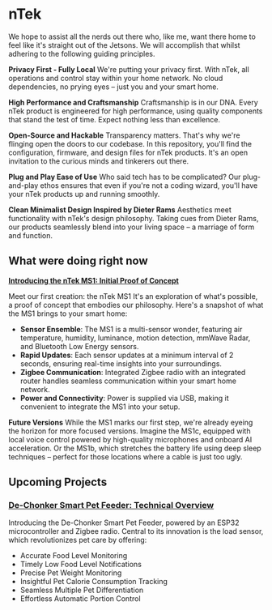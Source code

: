 # **nTek**
We hope to assist all the nerds out there who, like me, want there home to feel like it's straight out of the Jetsons. We will accomplish that whilst adhering to the following guiding principles.

**Privacy First - Fully Local**
We're putting your privacy first. With nTek, all operations and control stay within your home network. No cloud dependencies, no prying eyes – just you and your smart home.

**High Performance and Craftsmanship**
Craftsmanship is in our DNA. Every nTek product is engineered for high performance, using quality components that stand the test of time. Expect nothing less than excellence.

**Open-Source and Hackable**
Transparency matters. That's why we're flinging open the doors to our codebase. In this repository, you'll find the configuration, firmware, and design files for nTek products. It's an open invitation to the curious minds and tinkerers out there.

**Plug and Play Ease of Use**
Who said tech has to be complicated? Our plug-and-play ethos ensures that even if you're not a coding wizard, you'll have your nTek products up and running smoothly.

**Clean Minimalist Design Inspired by Dieter Rams**
Aesthetics meet functionality with nTek's design philosophy. Taking cues from Dieter Rams, our products seamlessly blend into your living space – a marriage of form and function.

## **What were doing right now**

**[Introducing the nTek MS1: Initial Proof of Concept](ms1.md)**

Meet our first creation: the nTek MS1 It's an exploration of what's possible, a proof of concept that embodies our philosophy. Here's a snapshot of what the MS1 brings to your smart home:

- **Sensor Ensemble**: The MS1 is a multi-sensor wonder, featuring air temperature, humidity, luminance, motion detection, mmWave Radar, and Bluetooth Low Energy sensors.
- **Rapid Updates**: Each sensor updates at a minimum interval of 2 seconds, ensuring real-time insights into your surroundings.
- **Zigbee Communication**: Integrated Zigbee radio with an integrated router handles seamless communication within your smart home network.
- **Power and Connectivity**: Power is supplied via USB, making it convenient to integrate the MS1 into your setup.

**Future Versions**
While the MS1 marks our first step, we're already eyeing the horizon for more focused versions. Imagine the MS1c, equipped with local voice control powered by high-quality microphones and onboard AI acceleration. Or the MS1b, which stretches the battery life using deep sleep techniques – perfect for those locations where a cable is just too ugly.

## **Upcoming Projects**

### **[De-Chonker Smart Pet Feeder: Technical Overview](dechonker.md)**

Introducing the De-Chonker Smart Pet Feeder, powered by an ESP32 microcontroller and Zigbee radio. Central to its innovation is the load sensor, which revolutionizes pet care by offering:

- Accurate Food Level Monitoring
- Timely Low Food Level Notifications
- Precise Pet Weight Monitoring
- Insightful Pet Calorie Consumption Tracking
- Seamless Multiple Pet Differentiation
- Effortless Automatic Portion Control
